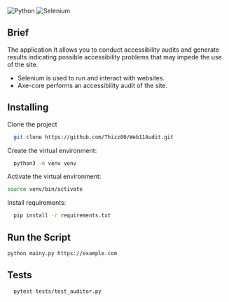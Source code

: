 ![Python](https://img.shields.io/badge/python-3670A0?style=for-the-badge&logo=python&logoColor=ffdd54)
![Selenium](https://img.shields.io/badge/-selenium-%43B02A?style=for-the-badge&logo=selenium&logoColor=white) 

## Brief

The application It allows you to conduct accessibility audits and generate results indicating possible accessibility problems that may impede the use of the site.

* Selenium is used to run and interact with websites.
* Axe-core performs an accessibility audit of the site.

## Installing

Clone the project

```bash
  git clone https://github.com/Thizz00/Web11Audit.git
```

Create the virtual environment:

```bash
  python3 -m venv venv
```

Activate the virtual environment:


```bash
source venv/bin/activate
```

Install requirements:

```bash
  pip install -r requirements.txt
```

## Run the Script

```bash
python mainy.py https://example.com
```

## Tests

```bash
  pytest tests/test_auditor.py
```
